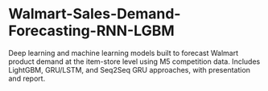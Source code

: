 # Walmart-Sales-Demand-Forecasting-RNN-LGBM
Deep learning and machine learning models built to forecast Walmart product demand at the item-store level using M5 competition data. Includes LightGBM, GRU/LSTM, and Seq2Seq GRU approaches, with presentation and report.
